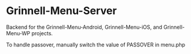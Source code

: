 Grinnell-Menu-Server
====================

Backend for the Grinnell-Menu-Android, Grinnell-Menu-iOS, and Grinnell-Menu-WP projects.

To handle passover, manually switch the value of PASSOVER in menu.php
